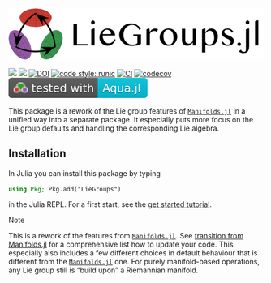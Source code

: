 <div align="center">
    <picture>
        <source media="(prefers-color-scheme: dark)" srcset="https://raw.githubusercontent.com/JuliaManifolds/LieGroups.jl/main/docs/src/assets/logo_text_readme_dark.png">
      <img alt="Manifolds.jl logo with text on the side" src="https://raw.githubusercontent.com/JuliaManifolds/LieGroups.jl//main/docs/src/assets/logo_text_readme.png">
    </picture>
</div>

[![](https://img.shields.io/badge/docs-stable-blue.svg)](https://juliamanifolds.github.io/LieGroups.jl/stable/)
[![](https://img.shields.io/badge/docs-dev-blue.svg)](https://juliamanifolds.github.io/LieGroups.jl/dev/)
[![DOI](https://zenodo.org/badge/481478376.svg)](https://doi.org/10.5281/zenodo.15343362)
[![code style: runic](https://img.shields.io/badge/code_style-%E1%9A%B1%E1%9A%A2%E1%9A%BE%E1%9B%81%E1%9A%B2-black)](https://github.com/fredrikekre/Runic.jl)
[![CI](https://github.com/JuliaManifolds/LieGroups.jl/actions/workflows/ci.yml/badge.svg)](https://github.com/JuliaManifolds/LieGroups.jl/actions?query=workflow%3ACI+branch%3Amain)
[![codecov](https://codecov.io/gh/JuliaManifolds/LieGroups.jl/graph/badge.svg?token=32odCSyJX5)](https://codecov.io/gh/JuliaManifolds/LieGroups.jl)
[![Aqua QA](https://raw.githubusercontent.com/JuliaTesting/Aqua.jl/master/badge.svg)](https://github.com/JuliaTesting/Aqua.jl)

This package is a rework of the Lie group features of [`Manifolds.jl`](https://juliamanifolds.github.io/Manifolds.jl/stable/) in a unified way into a separate package. It especially puts more focus on the Lie group defaults and handling the corresponding Lie algebra.

## Installation

In Julia you can install this package by typing

```julia
using Pkg; Pkg.add("LieGroups")
```

in the Julia REPL. For a first start, see the [get started tutorial](https://juliamanifolds.github.io/LieGroups.jl/stable/tutorials/getstarted/).

> [!NOTE]
> This is a rework of the features from [`Manifolds.jl`](https://juliamanifolds.github.io/Manifolds.jl/stable/).
> See [transition from Manifolds.jl](https://juliamanifolds.github.io/LieGroups.jl/stable/tutorials/transition/) for a comprehensive list how to update your code.
> This especially also includes a few different choices in default behaviour that
is different from the [`Manifolds.jl`](https://juliamanifolds.github.io/Manifolds.jl/stable/) one. For purely manifold-based operations, any Lie group still is “build upon” a Riemannian manifold.
